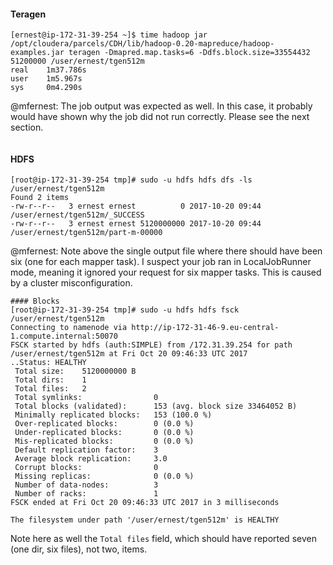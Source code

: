 #### Teragen
```
[ernest@ip-172-31-39-254 ~]$ time hadoop jar /opt/cloudera/parcels/CDH/lib/hadoop-0.20-mapreduce/hadoop-examples.jar teragen -Dmapred.map.tasks=6 -Ddfs.block.size=33554432 51200000 /user/ernest/tgen512m
real    1m37.786s
user    1m5.967s
sys     0m4.290s
```
@mfernest: The job output was expected as well. In this case, it probably would have shown why the job did not run correctly. Please see the next section.
```
```
#### HDFS
```
[root@ip-172-31-39-254 tmp]# sudo -u hdfs hdfs dfs -ls /user/ernest/tgen512m
Found 2 items
-rw-r--r--   3 ernest ernest          0 2017-10-20 09:44 /user/ernest/tgen512m/_SUCCESS
-rw-r--r--   3 ernest ernest 5120000000 2017-10-20 09:44 /user/ernest/tgen512m/part-m-00000
```
@mfernest: Note above the single output file where there should have been six (one for each mapper task). I suspect your job ran in LocalJobRunner mode, meaning it ignored your request for six mapper tasks. This is caused by a cluster misconfiguration.
```
#### Blocks 
[root@ip-172-31-39-254 tmp]# sudo -u hdfs hdfs fsck /user/ernest/tgen512m
Connecting to namenode via http://ip-172-31-46-9.eu-central-1.compute.internal:50070
FSCK started by hdfs (auth:SIMPLE) from /172.31.39.254 for path /user/ernest/tgen512m at Fri Oct 20 09:46:33 UTC 2017
..Status: HEALTHY
 Total size:    5120000000 B
 Total dirs:    1
 Total files:   2
 Total symlinks:                0
 Total blocks (validated):      153 (avg. block size 33464052 B)
 Minimally replicated blocks:   153 (100.0 %)
 Over-replicated blocks:        0 (0.0 %)
 Under-replicated blocks:       0 (0.0 %)
 Mis-replicated blocks:         0 (0.0 %)
 Default replication factor:    3
 Average block replication:     3.0
 Corrupt blocks:                0
 Missing replicas:              0 (0.0 %)
 Number of data-nodes:          3
 Number of racks:               1
FSCK ended at Fri Oct 20 09:46:33 UTC 2017 in 3 milliseconds

The filesystem under path '/user/ernest/tgen512m' is HEALTHY
```
Note here as well the `Total files` field, which should have reported seven (one dir, six files), not two, items.
